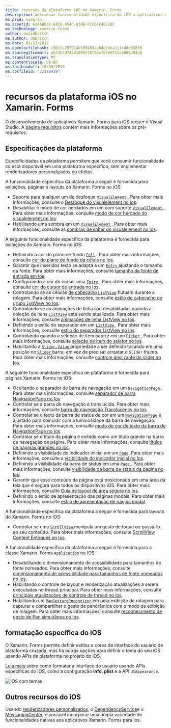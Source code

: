 ```yaml
---
title: recursos da plataforma iOS no Xamarin. Forms
description: Adicionar funcionalidade específica do iOS a aplicativos Xamarin. Forms.
ms.prod: xamarin
ms.assetid: 634AB62E-68C8-454C-838B-F1CC4E4E21BC
ms.technology: xamarin-forms
author: davidbritch
ms.author: dabritch
ms.date: 02/22/2019
ms.openlocfilehash: c90cfc297914b585403ae84e7dbac11fd6e02836
ms.sourcegitcommit: eb23b7d745d1090376f9def07e0f11cb089494d0
ms.translationtype: MT
ms.contentlocale: pt-BR
ms.lasthandoff: 10/09/2019
ms.locfileid: "72170939"
---
```

# <a name="ios-platform-features-in-xamarinforms"></a>recursos da plataforma iOS no Xamarin. Forms

O desenvolvimento de aplicativos Xamarin. Forms para iOS requer o Visual Studio. A [página requisitos](~/get-started/requirements.md) contém mais informações sobre os pré-requisitos.

## <a name="platform-specifics"></a>Especificações da plataforma

Especificidades da plataforma permitem que você consumir funcionalidade só está disponível em uma plataforma específica, sem implementar renderizadores personalizados ou efeitos.

A funcionalidade específica da plataforma a seguir é fornecida para exibições, páginas e layouts do Xamarin. Forms no iOS:

- Suporte para qualquer um de desfoque [ `VisualElement` ](xref:Xamarin.Forms.VisualElement). Para obter mais informações, consulte o [Desfoque do visualelement no Ios](visualelement-blur.md).
- Desabilitar o modo de cor herdados em um com suporte [ `VisualElement` ](xref:Xamarin.Forms.VisualElement). Para obter mais informações, consulte [modo de cor herdado do visualelement no Ios](legacy-color-mode.md).
- Habilitando uma sombra em um [ `VisualElement` ](xref:Xamarin.Forms.VisualElement). Para obter mais informações, consulte as [sombras de soltar do visualelement no Ios](visualelement-drop-shadow.md).

A seguinte funcionalidade específica da plataforma é fornecida para exibições do Xamarin. Forms no iOS:

- Definindo a cor do plano de fundo [`Cell`](xref:Xamarin.Forms.Cell) . Para obter mais informações, consulte [cor do plano de fundo da célula no Ios](cell-background-color.md).
- Garantir que inseridos texto se adapta a um [ `Entry` ](xref:Xamarin.Forms.Entry) ajustando o tamanho da fonte. Para obter mais informações, consulte [tamanho da fonte de entrada em Ios](entry-font-size.md).
- Configurando a cor do cursor uma [ `Entry` ](xref:Xamarin.Forms.Entry). Para obter mais informações, consulte [cor do cursor de entrada no Ios](entry-cursor-color.md).
- Controlando se as células [de cabeçalho `ListView`](xref:Xamarin.Forms.ListView) flutuam durante a rolagem. Para obter mais informações, consulte [estilo de cabeçalho do grupo ListView no Ios](listview-group-header-style.md).
- Controlando se as animações de linha são desabilitadas quando a coleção de itens [`ListView`](xref:Xamarin.Forms.ListView) está sendo atualizada. Para obter mais informações, consulte [animações de linha ListView no Ios](listview-row-animations.md).
- Definindo o estilo do separador em um [ `ListView` ](xref:Xamarin.Forms.ListView). Para obter mais informações, consulte [estilo do separador ListView no Ios](listview-separator-style.md).
- Controlando quando a seleção de item ocorre em um [ `Picker` ](xref:Xamarin.Forms.Picker). Para obter mais informações, consulte [seleção de item do seletor no Ios](picker-selection.md).
- Habilitando a [ `Slider.Value` ](xref:Xamarin.Forms.Slider.Value) propriedade a ser definido tocando em uma posição no [ `Slider` ](xref:Xamarin.Forms.Slider) barra, em vez de precisar arrastar o `Slider` thumb. Para obter mais informações, consulte [controle deslizante do slider no Ios](slider-thumb.md).

A seguinte funcionalidade específica de plataforma é fornecida para páginas Xamarin. Forms no iOS:

- Ocultando o separador de barra de navegação em um [ `NavigationPage` ](xref:Xamarin.Forms.NavigationPage). Para obter mais informações, consulte [separador de barra NavigationPage no Ios](navigation-bar-separator.md).
- Controlar se a barra de navegação é translúcida. Para obter mais informações, consulte [barra de navegação Translucency no Ios](navigation-bar-translucent.md).
- Controlar se o texto da barra de status de cor em um [ `NavigationPage` ](xref:Xamarin.Forms.NavigationPage) é ajustado para coincidir com a luminosidade da barra de navegação. Para obter mais informações, consulte [modo de cor de texto da barra de NavigationPage no Ios](status-bar-text-color.md).
- Controlar se o título da página é exibido como um título grande na barra de navegação de página. Para obter mais informações, consulte [títulos de páginas grandes no Ios](page-large-title.md).
- Definindo a visibilidade do indicador inicial em um [`Page`](xref:Xamarin.Forms.Page). Para obter mais informações, consulte a [visibilidade do indicador inicial no Ios](page-home-indicator.md).
- Definindo a visibilidade da barra de status em uma [ `Page` ](xref:Xamarin.Forms.Page). Para obter mais informações, consulte [visibilidade da barra de status da página no Ios](page-status-bar-visibility.md).
- Garantir que esse conteúdo da página está posicionado em uma área da tela que é segura para todos os dispositivos iOS. Para obter mais informações, consulte [Guia de layout de área segura no Ios](page-safe-area-layout.md).
- Definindo o estilo de apresentação das páginas modais. Para obter mais informações, consulte [estilo de apresentação de página modal](page-presentation-style.md).

A funcionalidade específica da plataforma a seguir é fornecida para layouts do Xamarin. Forms no iOS:

- Controlar se uma [ `ScrollView` ](xref:Xamarin.Forms.ScrollView) manipula um gesto de toque ou passá-lo ao seu conteúdo. Para obter mais informações, consulte [ScrollView Content Entoques on Ios](scrollview-content-touches.md).

A funcionalidade específica da plataforma a seguir é fornecida para a classe Xamarin. Forms [`Application`](xref:Xamarin.Forms.Application) no IOS:

- Desabilitando o dimensionamento de acessibilidade para tamanhos de fonte nomeados. Para obter mais informações, consulte [dimensionamento de acessibilidade para tamanhos de fonte nomeados no Ios](named-font-size-scaling.md).
- Habilitando o controle de layout e renderização atualizações a serem executadas no thread principal. Para obter mais informações, consulte [principais atualizações de controle de thread no Ios](main-thread-updates-ui.md).
- Habilitando um [ `PanGestureRecognizer` ](xref:Xamarin.Forms.PanGestureRecognizer) em uma exibição de rolagem para capturar e compartilhar o gesto de panorâmica com o modo de exibição de rolagem. Para obter mais informações, consulte [reconhecimento de gesto de Pan simultânea no Ios](application-pan-gesture.md).

## <a name="ios-specific-formatting"></a>formatação específica do iOS

O Xamarin. Forms permite definir estilos e cores de interface do usuário de plataforma cruzada, mas há outras opções para definir o tema do seu iOS usando APIs de plataforma no projeto do iOS.

[Leia mais](formatting.md) sobre como formatar a interface do usuário usando APIs específicas do IOS, como a configuração **info. plist** e a API `UIAppearance`.

![](images/status-white-sml.png "iOS com temas")

## <a name="other-ios-features"></a>Outros recursos do iOS

Usando [renderizadores personalizados](~/xamarin-forms/app-fundamentals/custom-renderer/index.md), o [DependencyService](~/xamarin-forms/app-fundamentals/dependency-service/index.md)e o [MessagingCenter](~/xamarin-forms/app-fundamentals/messaging-center.md), é possível incorporar uma ampla variedade de funcionalidades nativas aos aplicativos Xamarin. Forms para Ios.

